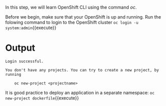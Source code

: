 In this step, we will learn OpenShift CLI using the command _oc_.

Before we begin, make sure that your OpenShift is up and running. Run the folowing command to login to the OpenShift cluster
`oc login -u system:admin`{{execute}}

# Output

```
Login successful.

You don't have any projects. You can try to create a new project, by running

    oc new-project <projectname>
```

It is good practice to deploy an application in a separate namespace:
`oc new-project dockerfile`{{execute}}
